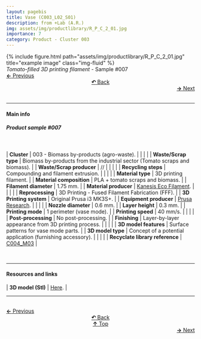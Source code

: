 ```yaml
---
layout: pagebis
title: Vase (C003_L02_S01)
description: from +Lab (A.R.)
img: assets/img/productlibrary/R_P_C_2_01.jpg
importance: 7
category: Product - Cluster 003
---
```

<div class="row">
    <div class="col-sm mt-3 mt-md-0">
        {% include figure.html path="assets/img/productlibrary/R_P_C_2_01.jpg" title="example image" class="img-fluid" %}
    </div>
</div>
<div class="caption">
    <i>Tomato-filled 3D printing filament</i> - Sample #007
</div>

<div class="row justify-content-sm-center">
    <div class="col-sm-4 mt-3 mt-md-0" style="text-align:left">
  <a href="/projects/ProLi_C003_L01_S06/" target="_self"><b>←</b> Previous</a>
    </div>
    <div class="col-sm-4 mt-3 mt-md-0" style="text-align:center">
  <a href="/productlibrary/" target="_self"><b>↶</b> Back</a>
    </div>
    <div class="col-sm-4 mt-3 mt-md-0" style="text-align:right">
        <td align="right"><a href="/projects/ProLi_C003_L02_S02/" target="_self"><b>→</b> Next</a></td>
    </div>
</div>
<br>

<hr>
<h4><b>Main info</b></h4>
<h5>Product sample #007</h5>
<br>

| <b>Cluster</b>       | 003 - Biomass by-products (agro-waste). |
|    |     |
| <b>Waste/Scrap type</b>       | Biomass by-products from the industrial sector (Tomato scraps and biomass).     |
| <b>Waste/Scrap producer</b>    | //      |
|    |     |
| <b>Recycling steps</b>      | Compounding and filament extrusion.     |
|    |     |
| <b>Material type</b>       | 3D printing filament.     |
| <b>Material composition</b>   | PLA + tomato scraps and biomass.    |
| <b>Filament diameter</b>    | 1.75 mm.    |
| <b>Material producer</b>    | [Kanesis Eco Filament](https://www.kanesis.it/?lang=it).     |
|    |     |
| <b>Reprocessing</b>      | 3D Printing - Fused Filament Fabrication (FFF). |
| <b>3D Printing system</b>      | Original Prusa i3 MK3S+.    |
| <b>Equipment producer</b>   | [Prusa Research](https://www.prusa3d.com/it/).   |
|    |     |
| <b>Nozzle diameter</b>      | 0.6 mm. |
| <b>Layer height</b>      | 0.3 mm.    |
| <b>Printing mode</b>   | 1 perimeter (vase mode).   |
| <b>Printing speed</b>   | 40 mm/s.  |
|    |     |
| <b>Post-processing</b>      | No post-processing. |
| <b>Finishing</b>      | Layer-by-layer appearance from 3D printing process.    |
|    |     |
| <b>3D model features</b>      | Surface patterns for vase mode parts.    |
| <b>3D model type</b>      | Concept of a potential application (furnishing accessory).    |
|    |     |
| <b>Recyclate library reference</b>    | <a href="/projects/RecLi_C004_M03/" target="_blank">C004_M03</a>     |

<br>
<hr>
<h4><b>Resources and links</b></h4>

| <b>3D model (Stl)</b>       | [Here](https://www.thingiverse.com/thing:2376777 ).   |

<hr>

<br>
<div class="row justify-content-sm-center">
    <div class="col-sm-3 mt-3 mt-md-0" style="text-align:left">
  <a href="/projects/ProLi_C003_L01_S06/" target="_self"><b>←</b> Previous</a>
    </div>
    <div class="col-sm-3 mt-3 mt-md-0" style="text-align:center">
  <a href="/productlibrary/" target="_self"><b>↶</b> Back</a>
    </div>
    <div class="col-sm-3 mt-3 mt-md-0" style="text-align:center">
  <a href="#" target="_self"><b>↑</b> Top</a>
    </div>
    <div class="col-sm-3 mt-3 mt-md-0" style="text-align:right">
        <td align="right"><a href="/projects/ProLi_C003_L02_S02/" target="_self"><b>→</b> Next</a></td>
    </div>
</div>
